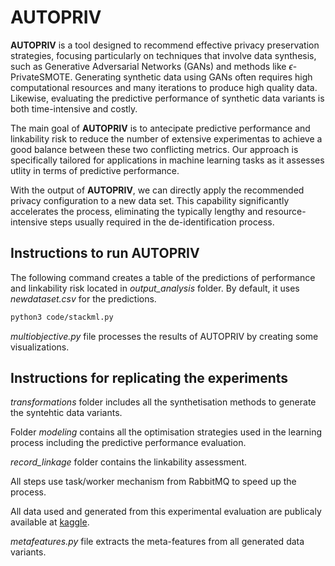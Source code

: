 # AUTOPRIV

**AUTOPRIV** is a tool designed to recommend effective privacy preservation strategies, focusing particularly on techniques that involve data synthesis, such as Generative Adversarial Networks (GANs) and methods like $\epsilon$-PrivateSMOTE. Generating synthetic data using GANs often requires high computational resources and many iterations to produce high quality data. Likewise, evaluating the predictive performance of synthetic data variants is both time-intensive and costly.  

The main goal of **AUTOPRIV** is to antecipate predictive performance and linkability risk to reduce the number of extensive experimentas to achieve a good balance between these two conflicting metrics. Our approach is specifically tailored for applications in machine learning tasks as it assesses utlity in terms of predictive performance. 

With the output of **AUTOPRIV**, we can directly apply the recommended privacy configuration to a new data set. This capability significantly accelerates the process, eliminating the typically lengthy and resource-intensive steps usually required in the de-identification process.


## Instructions to run AUTOPRIV

The following command creates a table of the predictions of performance and linkability risk located in _output_analysis_ folder. By default, it uses *newdataset.csv* for the predictions. 

```sh
python3 code/stackml.py
```

*multiobjective.py* file processes the results of AUTOPRIV by creating some visualizations. 

## Instructions for replicating the experiments 

*transformations* folder includes all the synthetisation methods to generate the syntehtic data variants.

Folder *modeling* contains all the optimisation strategies used in the learning process including the predictive performance evaluation.

*record_linkage* folder contains the linkability assessment.

All steps use task/worker mechanism from RabbitMQ to speed up the process.

All data used and generated from this experimental evaluation are publicaly available at [kaggle](https://www.kaggle.com/datasets/up201204722/3-anonymity-synthetic-data).

*metafeatures.py* file extracts the meta-features from all generated data variants.